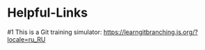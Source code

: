 # Helpful-Links

#1 This is a Git training simulator:
https://learngitbranching.js.org/?locale=ru_RU 
